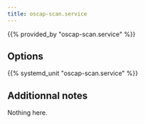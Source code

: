 ```yaml
---
title: oscap-scan.service
---
```


{{% provided_by "oscap-scan.service" %}}

## Options

{{% systemd_unit "oscap-scan.service" %}}

## Additionnal notes

Nothing here.
